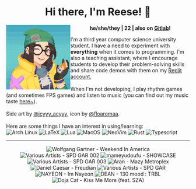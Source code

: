 <h1 align="center">Hi there, I'm Reese! 👋</h1>
<img src="kj.png" alt="Pixel art of Killjoy from the game Valorant." align="left" width="35%">

<p align="center">
  <b>he/she/they | 22 | also on <a href="https://gitlab.com/renys">Gitlab</a>!</b>
</p>

<p>
  I'm a third year computer science university student. I have a need to experiment with <strong>everything</strong> when it comes to programming. I'm also a teaching assistant, where I encourage students to develop their problem-solving skills and share code demos with them on my <a href="https://replit.com/@renys">Replit account.</a>
  <br><br>
  When I'm not developing, I play rhythm games (and sometimes FPS games) and listen to music (you can find out my music taste <a href="https://www.last.fm/user/i-dle">here~</a>).
  <br><br>
  Side art by <a href="https://www.reddit.com/r/PixelArt/comments/x6eupf/henloooo_sharing_my_valorant_pixel_fanart/">@icyyy_acyyy</a>, icon by <a href="https://twitter.com/floaromaa/status/1544156562326839296">@floaromaa</a>.
  <br><br>
  Here are some things I have an interest in using/learning:
  <br>
  <img alt="Arch Linux" src="https://img.shields.io/badge/Arch_BTW-1793D1?style=for-the-badge&logo=arch-linux&logoColor=white"/>
  <img alt="LaTeX" src="https://img.shields.io/badge/LaTeX-47A141?style=for-the-badge&logo=LaTeX&logoColor=white"/>
  <img alt="Lua" src="https://img.shields.io/badge/Lua-2C2D72?style=for-the-badge&logo=lua&logoColor=white"/>
  <img alt="MacOS" src="https://img.shields.io/badge/MacOS-000000?style=for-the-badge&logo=apple&logoColor=white"/>
  <img alt="NeoVim" src="https://img.shields.io/badge/NeoVim-%2357A143.svg?&style=for-the-badge&logo=neovim&logoColor=white"/>
  <img alt="Rust" src="https://img.shields.io/badge/Rust-black?style=for-the-badge&logo=rust&logoColor=#E57324"/>
  <img alt="Typescript" src="https://img.shields.io/badge/TypeScript-007ACC?style=for-the-badge&logo=typescript&logoColor=white"/>
</p>
<hr class="dotted">
<!-- lastfm -->
<p align="center"><img src="https://lastfm.freetls.fastly.net/i/u/64s/5ee7034924f94796bb8603080dea6aef.png" title="Wolfgang Gartner - Weekend In America"> <img src="https://lastfm.freetls.fastly.net/i/u/64s/092bee123033c04a2e34ae333c8060e6.jpg" title="Various Artists - SPD GAR 002"> <img src="https://lastfm.freetls.fastly.net/i/u/64s/94d9b83d34654c5c6a0e97fc5933a766.jpg" title="mameyudoufu - SHOWCASE"> <img src="https://lastfm.freetls.fastly.net/i/u/64s/104178f57d386e93ebaa5e6bedfc376a.jpg" title="Various Artists - SPD GAR 003"> <img src="https://lastfm.freetls.fastly.net/i/u/64s/609f4543fb77f3805e09cee1679927fe.jpg" title="Aran - Mazy Metroplex"> <img src="https://lastfm.freetls.fastly.net/i/u/64s/1c892b22c3a14addc25f13a0abb5f1fe.jpg" title="Daniel Caesar - Freudian"> <img src="https://lastfm.freetls.fastly.net/i/u/64s/df74377533dd4cdad5da59bc675d0156.png" title="Various Artists - SPD GAR"> <img src="https://lastfm.freetls.fastly.net/i/u/64s/d842bea788c1c3fca32b00a4c3557b10.jpg" title="NAYEON - Im Nayeon"> <img src="https://lastfm.freetls.fastly.net/i/u/64s/b8a2f25fbdce30cf18e7e5ca8088b21f.png" title="DEAN - 130 mood : TRBL"> <img src="https://lastfm.freetls.fastly.net/i/u/64s/eaaf996761c848274f3b7ce93b08fa90.jpg" title="Doja Cat - Kiss Me More (feat. SZA)"> </p>
